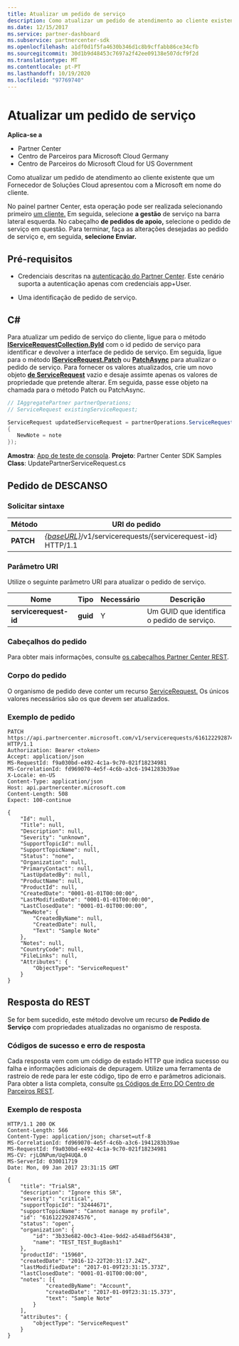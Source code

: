 ```yaml
---
title: Atualizar um pedido de serviço
description: Como atualizar um pedido de atendimento ao cliente existente que um Fornecedor de Soluções Cloud apresentou com a Microsoft em nome do cliente.
ms.date: 12/15/2017
ms.service: partner-dashboard
ms.subservice: partnercenter-sdk
ms.openlocfilehash: a1df0d1f5fa4630b346d1c8b9cffabb86ce34cfb
ms.sourcegitcommit: 30d1b9d48453c7697a2f42ee09138e507dcf9f2d
ms.translationtype: MT
ms.contentlocale: pt-PT
ms.lasthandoff: 10/19/2020
ms.locfileid: "97769740"
---
```

# <a name="update-a-service-request"></a>Atualizar um pedido de serviço

**Aplica-se a**

- Partner Center
- Centro de Parceiros para Microsoft Cloud Germany
- Centro de Parceiros do Microsoft Cloud for US Government

Como atualizar um pedido de atendimento ao cliente existente que um Fornecedor de Soluções Cloud apresentou com a Microsoft em nome do cliente.

No painel partner Center, esta operação pode ser realizada selecionando primeiro [um cliente.](get-a-customer-by-name.md) Em seguida, selecione **a gestão** de serviço na barra lateral esquerda. No cabeçalho **de pedidos de apoio,** selecione o pedido de serviço em questão. Para terminar, faça as alterações desejadas ao pedido de serviço e, em seguida, **selecione Enviar.**

## <a name="prerequisites"></a>Pré-requisitos

- Credenciais descritas na [autenticação do Partner Center](partner-center-authentication.md). Este cenário suporta a autenticação apenas com credenciais app+User.

- Uma identificação de pedido de serviço.

## <a name="c"></a>C\#

Para atualizar um pedido de serviço do cliente, ligue para o método [**IServiceRequestCollection.ById**](/dotnet/api/microsoft.store.partnercenter.servicerequests.iservicerequestcollection.byid) com o id pedido de serviço para identificar e devolver a interface de pedido de serviço. Em seguida, ligue para o método [**IServiceRequest.Patch**](/dotnet/api/microsoft.store.partnercenter.servicerequests.iservicerequest.patch) ou [**PatchAsync**](/dotnet/api/microsoft.store.partnercenter.servicerequests.iservicerequest.patchasync) para atualizar o pedido de serviço. Para fornecer os valores atualizados, crie um novo objeto [**de ServiceRequest**](/dotnet/api/microsoft.store.partnercenter.models.servicerequests.servicerequest) vazio e desaje assimte apenas os valores de propriedade que pretende alterar. Em seguida, passe esse objeto na chamada para o método Patch ou PatchAsync.

``` csharp
// IAggregatePartner partnerOperations;
// ServiceRequest existingServiceRequest;

ServiceRequest updatedServiceRequest = partnerOperations.ServiceRequests.ById(existingServiceRequest.Id).Patch(new ServiceRequest
{
   NewNote = note
});
```

**Amostra**: [App de teste de consola](console-test-app.md). **Projeto**: Partner Center SDK Samples **Class**: UpdatePartnerServiceRequest.cs

## <a name="rest-request"></a>Pedido de DESCANSO

### <a name="request-syntax"></a>Solicitar sintaxe

| Método    | URI do pedido                                                                                 |
|-----------|---------------------------------------------------------------------------------------------|
| **PATCH** | [*{baseURL}*](partner-center-rest-urls.md)/v1/servicerequests/{servicerequest-id} HTTP/1.1 |

### <a name="uri-parameter"></a>Parâmetro URI

Utilize o seguinte parâmetro URI para atualizar o pedido de serviço.

| Nome                  | Tipo     | Necessário | Descrição                                 |
|-----------------------|----------|----------|---------------------------------------------|
| **servicerequest-id** | **guid** | Y        | Um GUID que identifica o pedido de serviço. |

### <a name="request-headers"></a>Cabeçalhos do pedido

Para obter mais informações, consulte [os cabeçalhos Partner Center REST](headers.md).

### <a name="request-body"></a>Corpo do pedido

O organismo de pedido deve conter um recurso [ServiceRequest.](service-request-resources.md) Os únicos valores necessários são os que devem ser atualizados.

### <a name="request-example"></a>Exemplo de pedido

```http
PATCH https://api.partnercenter.microsoft.com/v1/servicerequests/616122292874576 HTTP/1.1
Authorization: Bearer <token>
Accept: application/json
MS-RequestId: f9a030bd-e492-4c1a-9c70-021f18234981
MS-CorrelationId: fd969070-4e5f-4c6b-a3c6-1941283b39ae
X-Locale: en-US
Content-Type: application/json
Host: api.partnercenter.microsoft.com
Content-Length: 508
Expect: 100-continue

{
    "Id": null,
    "Title": null,
    "Description": null,
    "Severity": "unknown",
    "SupportTopicId": null,
    "SupportTopicName": null,
    "Status": "none",
    "Organization": null,
    "PrimaryContact": null,
    "LastUpdatedBy": null,
    "ProductName": null,
    "ProductId": null,
    "CreatedDate": "0001-01-01T00:00:00",
    "LastModifiedDate": "0001-01-01T00:00:00",
    "LastClosedDate": "0001-01-01T00:00:00",
    "NewNote": {
        "CreatedByName": null,
        "CreatedDate": null,
        "Text": "Sample Note"
    },
    "Notes": null,
    "CountryCode": null,
    "FileLinks": null,
    "Attributes": {
        "ObjectType": "ServiceRequest"
    }
}
```

## <a name="rest-response"></a>Resposta do REST

Se for bem sucedido, este método devolve um recurso **de Pedido de Serviço** com propriedades atualizadas no organismo de resposta.

### <a name="response-success-and-error-codes"></a>Códigos de sucesso e erro de resposta

Cada resposta vem com um código de estado HTTP que indica sucesso ou falha e informações adicionais de depuragem. Utilize uma ferramenta de rastreio de rede para ler este código, tipo de erro e parâmetros adicionais. Para obter a lista completa, consulte [os Códigos de Erro DO Centro de Parceiros REST](error-codes.md).

### <a name="response-example"></a>Exemplo de resposta

```http
HTTP/1.1 200 OK
Content-Length: 566
Content-Type: application/json; charset=utf-8
MS-CorrelationId: fd969070-4e5f-4c6b-a3c6-1941283b39ae
MS-RequestId: f9a030bd-e492-4c1a-9c70-021f18234981
MS-CV: rjLONPum/Uq94UQA.0
MS-ServerId: 030011719
Date: Mon, 09 Jan 2017 23:31:15 GMT

{
    "title": "TrialSR",
    "description": "Ignore this SR",
    "severity": "critical",
    "supportTopicId": "32444671",
    "supportTopicName": "Cannot manage my profile",
    "id": "616122292874576",
    "status": "open",
    "organization": {
        "id": "3b33e682-00c3-41ee-9dd2-a548adf56438",
        "name": "TEST_TEST_BugBash1"
    },
    "productId": "15960",
    "createdDate": "2016-12-22T20:31:17.24Z",
    "lastModifiedDate": "2017-01-09T23:31:15.373Z",
    "lastClosedDate": "0001-01-01T00:00:00",
    "notes": [{
            "createdByName": "Account",
            "createdDate": "2017-01-09T23:31:15.373",
            "text": "Sample Note"
        }
    ],
    "attributes": {
        "objectType": "ServiceRequest"
    }
}
```

